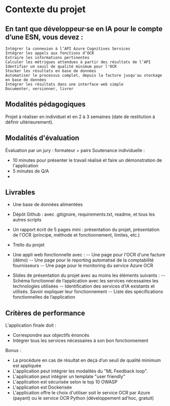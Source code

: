 # Contexte du projet

## En tant que développeur⸱se en IA pour le compte d’une ESN, vous devez :

    Intégrer la connexion à l’API Azure Cognitives Services
    Intégrer les appels aux fonctions d’OCR
    Extraire les informations pertinentes
    Calculer les métriques attendues à partir des résultats de l’API
    Identifier un seuil de qualité minimum pour l'OCR
    Stocker les résultats en base de données
    Automatiser le processus complet, depuis la facture jusqu'au stockage en base de données
    Intégrer les résultats dans une interface web simple
    Documenter, versionner, livrer

## Modalités pédagogiques

Projet à réaliser en individuel et en 2 à 3 semaines (date de restitution à définir ultérieurement).

## Modalités d'évaluation

Évaluation par un jury : formateur + pairs
Soutenance individuelle :
- 10 minutes pour présenter le travail réalisé et faire un démonstration de l'application
- 5 minutes de Q/A
- 
## Livrables

- Une base de données alimentées
- Dépôt Github : avec .gitignore, requirements.txt, readme, et tous les autres scripts
- Un rapport écrit de 5 pages mini : présentation du projet, présentation de l'OCR (principe, méthode et fonctionnement, limites, etc.)
- Trello du projet

- Une appli web fonctionnelle avec :
-- Une page pour l'OCR d'une facture (démo)
-- Une page pour le reporting automatisé de la comptabilité fournisseurs
-- Une page pour le monitoring du service Azure OCR

- Slides de présentation du projet avec au moins les éléments suivants :
-- Schéma fonctionnel de l’application avec les services nécessaires les technologies utilisées
-- Identification des services d'IA existants et utilisés. Savoir expliquer leur fonctionnement
-- Liste des spécifications fonctionnelles de l’application
  
## Critères de performance

L'application finale doit :
- Correspondre aux objectifs énoncés
- Intégrer tous les services nécessaires à son bon fonctionnement

Bonus :
- La procédure en cas de résultat en deçà d’un seuil de qualité minimum est appliquée
- L'application peut intégrer les modalités du "ML Feedback loop".
- L'application peut intégrer un template "user friendly"
- L'application est sécurisée selon le top 10 OWASP
- L'application est Dockerisée
- L'application offre le choix d'utiliser soit le service OCR par Azure (payant) ou le service OCR Python (développement ad'hoc, gratuit)
